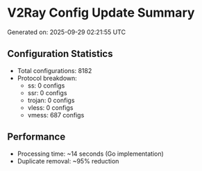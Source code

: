 # V2Ray Config Update Summary
Generated on: 2025-09-29 02:21:55 UTC

## Configuration Statistics
- Total configurations: 8182
- Protocol breakdown:
  - ss: 0 configs
  - ssr: 0 configs
  - trojan: 0 configs
  - vless: 0 configs
  - vmess: 687 configs

## Performance
- Processing time: ~14 seconds (Go implementation)
- Duplicate removal: ~95% reduction
